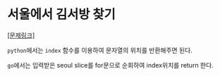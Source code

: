 # 서울에서 김서방 찾기
[[문제링크]](https://programmers.co.kr/learn/courses/30/lessons/12919)

`python`에서는 `index` 함수를 이용하여 문자열의 위치를 반환해주면 된다.

`go`에서는 입력받은 seoul slice를 for문으로 순회하여 index위치를 return 한다.